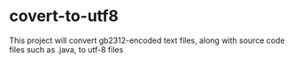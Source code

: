 # covert-to-utf8
This project will convert gb2312-encoded text files, along with source code files such as .java, to utf-8 files 
